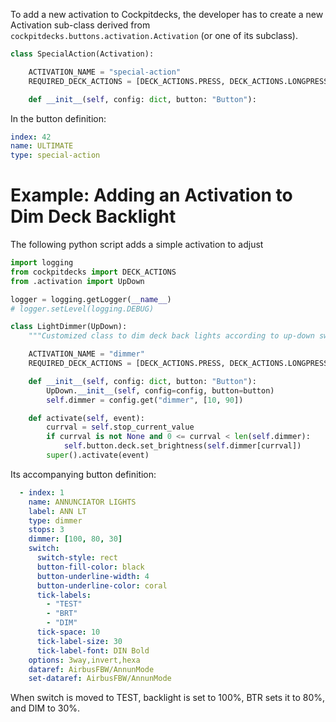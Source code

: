 To add a new activation to Cockpitdecks, the developer has to create a new Activation sub-class derived from `cockpitdecks.buttons.activation.Activation` (or one of its subclass).

```python hl_lines="3-4"
class SpecialAction(Activation):

    ACTIVATION_NAME = "special-action"
    REQUIRED_DECK_ACTIONS = [DECK_ACTIONS.PRESS, DECK_ACTIONS.LONGPRESS, DECK_ACTIONS.PUSH]

    def __init__(self, config: dict, button: "Button"):

```

In the button definition:

```yaml hl_lines="3"
index: 42
name: ULTIMATE
type: special-action
```

# Example: Adding an Activation to Dim Deck Backlight

The following python script adds a simple activation to adjust

```python
import logging
from cockpitdecks import DECK_ACTIONS
from .activation import UpDown

logger = logging.getLogger(__name__)
# logger.setLevel(logging.DEBUG)

class LightDimmer(UpDown):
    """Customized class to dim deck back lights according to up-down switch value"""

    ACTIVATION_NAME = "dimmer"
    REQUIRED_DECK_ACTIONS = [DECK_ACTIONS.PRESS, DECK_ACTIONS.LONGPRESS, DECK_ACTIONS.PUSH]

    def __init__(self, config: dict, button: "Button"):
        UpDown.__init__(self, config=config, button=button)
        self.dimmer = config.get("dimmer", [10, 90])

    def activate(self, event):
        currval = self.stop_current_value
        if currval is not None and 0 <= currval < len(self.dimmer):
            self.button.deck.set_brightness(self.dimmer[currval])
        super().activate(event)
```

Its accompanying button definition:

```yaml hl_lines="4 6"
  - index: 1
    name: ANNUNCIATOR LIGHTS
    label: ANN LT
    type: dimmer
    stops: 3
    dimmer: [100, 80, 30]
    switch:
      switch-style: rect
      button-fill-color: black
      button-underline-width: 4
      button-underline-color: coral
      tick-labels:
        - "TEST"
        - "BRT"
        - "DIM"
      tick-space: 10
      tick-label-size: 30
      tick-label-font: DIN Bold
    options: 3way,invert,hexa
    dataref: AirbusFBW/AnnunMode
    set-dataref: AirbusFBW/AnnunMode
```

When switch is moved to TEST, backlight is set to 100%, BTR sets it to 80%, and DIM to 30%.
